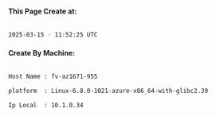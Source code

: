 
   
#### This Page Create at:

```bash

2025-03-15 - 11:52:25 UTC

```

#### Create By Machine:

```bash

Host Name : fv-az1671-955

platform  : Linux-6.8.0-1021-azure-x86_64-with-glibc2.39

Ip Local  : 10.1.0.34

```

